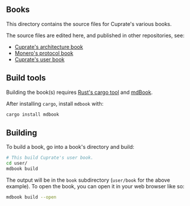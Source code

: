 ## Books

This directory contains the source files for Cuprate's various books.

The source files are edited here, and published in other repositories, see:

- [Cuprate's architecture book](https://github.com/Cuprate/architecture-book)
- [Monero's protocol book](https://github.com/Cuprate/monero-book)
- [Cuprate's user book](https://github.com/Cuprate/user-book)

## Build tools

Building the book(s) requires [Rust's cargo tool](https://doc.rust-lang.org/cargo/getting-started/installation.html)
and [mdBook](https://github.com/rust-lang/mdBook).

After installing `cargo`, install `mdbook` with:

```bash
cargo install mdbook
```

## Building

To build a book, go into a book's directory and build:

```bash
# This build Cuprate's user book.
cd user/
mdbook build
```

The output will be in the `book` subdirectory (`user/book` for the above example). To open the book, you can open it in
your web browser like so:

```bash
mdbook build --open
```
